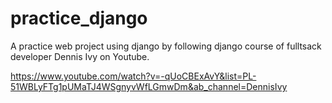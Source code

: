 # practice_django
A practice web project using django by following django course of fulltsack developer Dennis Ivy on Youtube.

https://www.youtube.com/watch?v=-qUoCBExAvY&list=PL-51WBLyFTg1pUMaTJ4WSgnyvWfLGmwDm&ab_channel=DennisIvy

